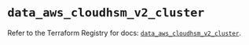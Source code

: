 # `data_aws_cloudhsm_v2_cluster`

Refer to the Terraform Registry for docs: [`data_aws_cloudhsm_v2_cluster`](https://registry.terraform.io/providers/hashicorp/aws/6.3.0/docs/data-sources/cloudhsm_v2_cluster).
